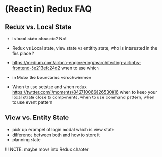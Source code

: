 # (React in) Redux FAQ

## Redux vs. Local State

- is local state obsolete? No!

- Redux vs Local state, view state vs entitity state, who is interested in the firs place ?
- https://medium.com/airbnb-engineering/rearchitecting-airbnbs-frontend-5e213efc24d2 when to use which

- in Mobx the boundaries verschwimmen

- When to use setstae and when redux https://twitter.com/i/moments/842710066826530816 when to keep your local strate close to components, when to use command pattern, when to use event pattern

## View vs. Entity State

- pick up exampel of login modal which is view state
- difference between both and how to store it
- planning state

!!! NOTE: maybe move into Redux chapter
